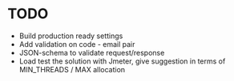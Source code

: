# TODO



- Build production ready settings
- Add validation on code - email pair
- JSON-schema to validate request/response
- Load test the solution with Jmeter, give suggestion in terms of MIN_THREADS / MAX allocation
